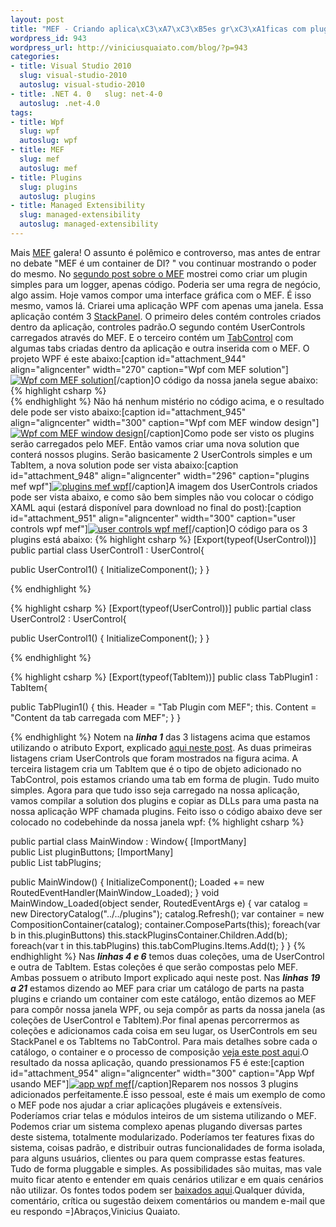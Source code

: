```yaml
--- 
layout: post
title: "MEF - Criando aplica\xC3\xA7\xC3\xB5es gr\xC3\xA1ficas com plugins MEF + WPF"
wordpress_id: 943
wordpress_url: http://viniciusquaiato.com/blog/?p=943
categories: 
- title: Visual Studio 2010
  slug: visual-studio-2010
  autoslug: visual-studio-2010
- title: .NET 4. 0   slug: net-4-0
  autoslug: .net-4.0
tags: 
- title: Wpf
  slug: wpf
  autoslug: wpf
- title: MEF
  slug: mef
  autoslug: mef
- title: Plugins
  slug: plugins
  autoslug: plugins
- title: Managed Extensibility
  slug: managed-extensibility
  autoslug: managed-extensibility
---
```

Mais [MEF](http://viniciusquaiato.com/blog/mef-managed-extensibility-framework-no-net-4/) galera! O assunto é polêmico e controverso, mas antes de entrar no debate "MEF é um container de DI? " vou continuar mostrando o poder do mesmo. No [segundo post sobre o MEF](http://viniciusquaiato.com/blog/mef-criando-aplicacoes-plugaveis-no-net-4/) mostrei como criar um plugin simples para um logger, apenas código. Poderia ser uma regra de negócio, algo assim. Hoje vamos compor uma interface gráfica com o MEF. É isso mesmo, vamos lá. Criarei uma aplicação WPF com apenas uma janela. Essa aplicação contém 3 [StackPanel](http://msdn.microsoft.com/en-us/library/system.windows.controls.stackpanel.aspx). O primeiro deles contém controles criados dentro da aplicação, controles padrão.O segundo contém UserControls carregados através do MEF. E o terceiro contém um [TabControl](http://msdn.microsoft.com/en-us/library/system.windows.forms.tabcontrol.aspx) com algumas tabs criadas dentro da aplicação e outra inserida com o MEF. O projeto WPF é este abaixo:[caption id="attachment_944" align="aligncenter" width="270" caption="Wpf com MEF solution"][![Wpf com MEF solution](http://viniciusquaiato.com/images_posts/wpf-solution.jpg "Wpf com MEF solution")](http://viniciusquaiato.com/images_posts/wpf-solution.jpg)[/caption]O código da nossa janela segue abaixo:
{% highlight csharp %}
</tabitem>            </tabcontrol>        </stackpanel>    
{% endhighlight %}
Não há nenhum mistério no código acima, e o resultado dele pode ser visto abaixo:[caption id="attachment_945" align="aligncenter" width="300" caption="Wpf com MEF window design"][![Wpf com MEF window design](http://viniciusquaiato.com/images_posts/wpf-solution-design-300x295.jpg "Wpf com MEF window design")](http://viniciusquaiato.com/images_posts/wpf-solution-design.jpg)[/caption]Como pode ser visto os plugins serão carregados pelo MEF. Então vamos criar uma nova solution que conterá nossos plugins. Serão basicamente 2 UserControls simples e um TabItem, a nova solution pode ser vista abaixo:[caption id="attachment_948" align="aligncenter" width="296" caption="plugins mef wpf"][![plugins mef wpf](http://viniciusquaiato.com/images_posts/plugins-mef-wpf.jpg "plugins mef wpf")](http://viniciusquaiato.com/images_posts/plugins-mef-wpf.jpg)[/caption]A imagem dos UserControls criados pode ser vista abaixo, e como são bem simples não vou colocar o código XAML aqui (estará disponível para download no final do post):[caption id="attachment_951" align="aligncenter" width="300" caption="user controls wpf mef"][![user controls wpf mef](http://viniciusquaiato.com/images_posts/user-controls-300x181.jpg "user controls wpf mef")](http://viniciusquaiato.com/images_posts/user-controls.jpg)[/caption]O código para os 3 plugins está abaixo:
{% highlight csharp %}
[Export(typeof(UserControl))]
public partial class UserControl1 : UserControl{    

public UserControl1()    {        InitializeComponent();
    }
}

{% endhighlight %}

{% highlight csharp %}
[Export(typeof(UserControl))]
public partial class UserControl2 : UserControl{    

public UserControl1()    {        InitializeComponent();
    }
}

{% endhighlight %}

{% highlight csharp %}
[Export(typeof(TabItem))]
public class TabPlugin1 : TabItem{    

public TabPlugin1()    {         this. Header = "Tab Plugin com MEF";
    this. Content = "Content da tab carregada com MEF";
    }
}

{% endhighlight %}
Notem na **_linha 1_** das 3 listagens acima que estamos utilizando o atributo Export, explicado [aqui neste post](http://viniciusquaiato.com/blog/mef-criando-aplicacoes-plugaveis-no-net-4/). As duas primeiras listagens criam UserControls que foram mostrados na figura acima. A terceira listagem cria um TabItem que é o tipo de objeto adicionado no TabControl, pois estamos criando uma tab em forma de plugin. Tudo muito simples. Agora para que tudo isso seja carregado na nossa aplicação, vamos compilar a solution dos plugins e copiar as DLLs para uma pasta na nossa aplicação WPF chamada plugins. Feito isso o código abaixo deve ser colocado no codebehinde da nossa janela wpf:
{% highlight csharp %}

public partial class MainWindow : Window{    [ImportMany]    
public List<usercontrol> pluginButtons;
    [ImportMany]    
public List<tabitem> tabPlugins;
    
public MainWindow()    {        InitializeComponent();
    Loaded += new RoutedEventHandler(MainWindow_Loaded);
    }
void MainWindow_Loaded(object sender, RoutedEventArgs e)    {
var catalog = new DirectoryCatalog("../../plugins");
    catalog.Refresh();
var container = new CompositionContainer(catalog);
    container.ComposeParts(this);
foreach(var b in this.pluginButtons)            this.stackPluginsContainer.Children.Add(b);
foreach(var t in this.tabPlugins)            this.tabComPlugins.Items.Add(t);
    }
}
</tabitem></usercontrol>
{% endhighlight %}
Nas **_linhas 4 e 6_** temos duas coleções, uma de UserControl e outra de TabItem. Estas coleções é que serão compostas pelo MEF. Ambas possuem o atributo Import explicado aqui neste post. Nas **_linhas 19 a 21_** estamos dizendo ao MEF para criar um catálogo de parts na pasta plugins e criando um container com este catálogo, então dizemos ao MEF para compôr nossa janela WPF, ou seja compôr as parts da nossa janela (as coleções de UserControl e TabItem).Por final apenas percorrermos as coleções e adicionamos cada coisa em seu lugar, os UserControls em seu StackPanel e os TabItems no TabControl. Para mais detalhes sobre cada o catálogo, o container e o processo de composição [veja este post aqui](http://viniciusquaiato.com/blog/mef-criando-aplicacoes-plugaveis-no-net-4/).O resultado da nossa aplicação, quando pressionamos F5 é este:[caption id="attachment_954" align="aligncenter" width="300" caption="App Wpf usando  MEF"][![app wpf mef](http://viniciusquaiato.com/images_posts/app-wpf-mef-300x252.jpg "app wpf mef")](http://viniciusquaiato.com/images_posts/app-wpf-mef.jpg)[/caption]Reparem nos nossos 3 plugins adicionados perfeitamente.É isso pessoal, este é mais um exemplo de como o MEF pode nos ajudar a criar aplicações plugáveis e extensíveis. Poderíamos criar telas e módulos inteiros de um sistema utilizando o MEF. Podemos criar um sistema complexo apenas plugando diversas partes deste sistema, totalmente modularizado. Poderíamos ter features fixas do sistema, coisas padrão, e distribuir outras funcionalidades de forma isolada, para alguns usuários, clientes ou para quem comprasse estas features. Tudo de forma pluggable e simples. As possibilidades são muitas, mas vale muito ficar atento e entender em quais cenários utilizar e em quais cenários não utilizar. Os fontes todos podem ser [baixados aqui](http://viniciusquaiato.com/files/codesamples/mef/WPFMEFApp_Code.zip).Qualquer dúvida, comentário, crítica ou sugestão deixem comentários ou mandem e-mail que eu respondo =]Abraços,Vinicius Quaiato.
